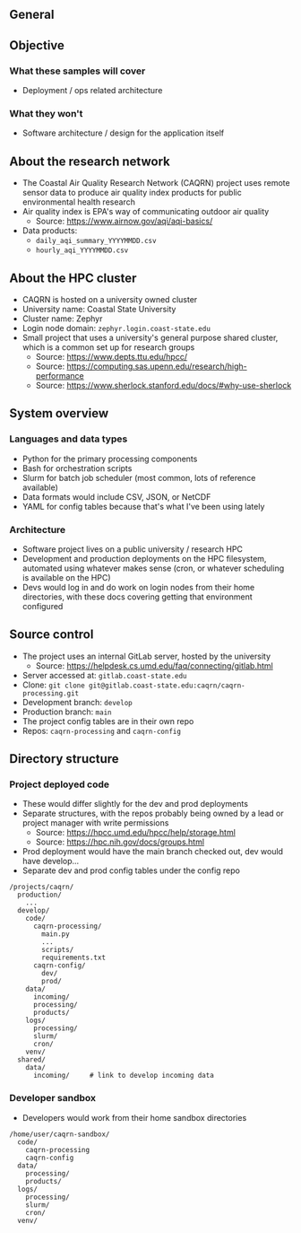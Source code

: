 General
---

## Objective

### What these samples will cover

- Deployment / ops related architecture

### What they won't

- Software architecture / design for the application itself

## About the research network

- The Coastal Air Quality Research Network (CAQRN) project uses remote sensor data to produce air quality index products for public environmental health research
- Air quality index is EPA's way of communicating outdoor air quality
  - Source: https://www.airnow.gov/aqi/aqi-basics/
- Data products:
  - `daily_aqi_summary_YYYYMMDD.csv`
  - `hourly_aqi_YYYYMMDD.csv`

## About the HPC cluster

- CAQRN is hosted on a university owned cluster
- University name: Coastal State University
- Cluster name: Zephyr
- Login node domain: `zephyr.login.coast-state.edu`
- Small project that uses a university's general purpose shared cluster, which is a common set up for research groups
  - Source: https://www.depts.ttu.edu/hpcc/
  - Source: https://computing.sas.upenn.edu/research/high-performance
  - Source: https://www.sherlock.stanford.edu/docs/#why-use-sherlock

## System overview

### Languages and data types

- Python for the primary processing components
- Bash for orchestration scripts
- Slurm for batch job scheduler (most common, lots of reference available)
- Data formats would include CSV, JSON, or NetCDF
- YAML for config tables because that's what I've been using lately

### Architecture

- Software project lives on a public university / research HPC
- Development and production deployments on the HPC filesystem, automated using whatever makes sense (cron, or whatever scheduling is available on the HPC)
- Devs would log in and do work on login nodes from their home directories, with these docs covering getting that environment configured

## Source control

- The project uses an internal GitLab server, hosted by the university
  - Source: https://helpdesk.cs.umd.edu/faq/connecting/gitlab.html
- Server accessed at: `gitlab.coast-state.edu`
- Clone: `git clone git@gitlab.coast-state.edu:caqrn/caqrn-processing.git`
- Development branch: `develop`
- Production branch: `main`
- The project config tables are in their own repo
- Repos: `caqrn-processing` and `caqrn-config`

## Directory structure

### Project deployed code

- These would differ slightly for the dev and prod deployments
- Separate structures, with the repos probably being owned by a lead or project manager with write permissions
  - Source: https://hpcc.umd.edu/hpcc/help/storage.html
  - Source: https://hpc.nih.gov/docs/groups.html
- Prod deployment would have the main branch checked out, dev would have develop...
- Separate dev and prod config tables under the config repo

```
/projects/caqrn/
  production/
    ...
  develop/
    code/
      caqrn-processing/
        main.py
        ...
        scripts/
        requirements.txt
      caqrn-config/
        dev/
        prod/
    data/
      incoming/
      processing/
      products/
    logs/
      processing/
      slurm/
      cron/
    venv/
  shared/
    data/
      incoming/     # link to develop incoming data
```

### Developer sandbox 

- Developers would work from their home sandbox directories

```
/home/user/caqrn-sandbox/
  code/
    caqrn-processing
    caqrn-config
  data/
    processing/
    products/
  logs/
    processing/
    slurm/
    cron/
  venv/
```
